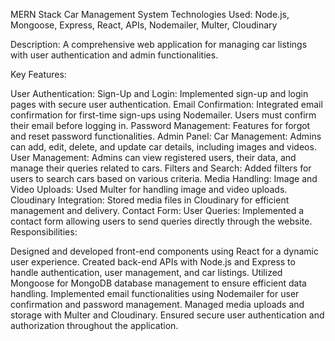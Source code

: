 MERN Stack Car Management System
Technologies Used: Node.js, Mongoose, Express, React, APIs, Nodemailer, Multer, Cloudinary

Description:
A comprehensive web application for managing car listings with user authentication and admin functionalities.

Key Features:

User Authentication:
Sign-Up and Login: Implemented sign-up and login pages with secure user authentication.
Email Confirmation: Integrated email confirmation for first-time sign-ups using Nodemailer. Users must confirm their email before logging in.
Password Management: Features for forgot and reset password functionalities.
Admin Panel:
Car Management: Admins can add, edit, delete, and update car details, including images and videos.
User Management: Admins can view registered users, their data, and manage their queries related to cars.
Filters and Search: Added filters for users to search cars based on various criteria.
Media Handling:
Image and Video Uploads: Used Multer for handling image and video uploads.
Cloudinary Integration: Stored media files in Cloudinary for efficient management and delivery.
Contact Form:
User Queries: Implemented a contact form allowing users to send queries directly through the website.
Responsibilities:

Designed and developed front-end components using React for a dynamic user experience.
Created back-end APIs with Node.js and Express to handle authentication, user management, and car listings.
Utilized Mongoose for MongoDB database management to ensure efficient data handling.
Implemented email functionalities using Nodemailer for user confirmation and password management.
Managed media uploads and storage with Multer and Cloudinary.
Ensured secure user authentication and authorization throughout the application.
